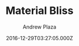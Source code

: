 ---
title: Material Bliss
github: 'https://github.com/InsidiousMind/material-bliss-jekyll-theme'
demo: 'https://code.liquidthink.net'
author: Andrew Plaza
ssg:
  - Jekyll
cms:
  - No Cms
date: 2016-12-29T03:27:05.000Z
github_branch: master
description: >-
  A Material Theme for Jekyll created with React, Redux, and React-Router
  transpiled with Webpack
stale: true
---